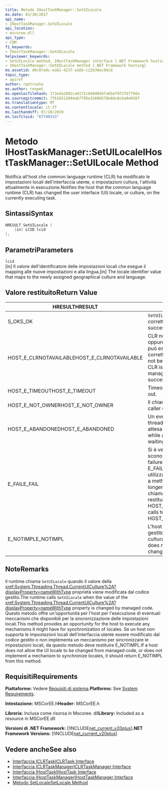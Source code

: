 ```yaml
---
title: Metodo IHostTaskManager::SetUILocale
ms.date: 03/30/2017
api_name:
- IHostTaskManager.SetUILocale
api_location:
- mscoree.dll
api_type:
- COM
f1_keywords:
- IHostTaskManager::SetUILocale
helpviewer_keywords:
- SetUILocale method, IHostTaskManager interface [.NET Framework hosting]
- IHostTaskManager::SetUILocale method [.NET Framework hosting]
ms.assetid: d0c87a9c-ea81-4237-a16b-c22b36ec9dc8
topic_type:
- apiref
author: rpetrusha
ms.author: ronpet
ms.openlocfilehash: 173eda2882ca9172c840d0d4fa65ef972fd779da
ms.sourcegitcommit: 7f616512044ab7795e32806578e8dc0c6a0e038f
ms.translationtype: MT
ms.contentlocale: it-IT
ms.lasthandoff: 07/10/2019
ms.locfileid: "67749333"
---
```

# <a name="ihosttaskmanagersetuilocale-method"></a><span data-ttu-id="990fd-102">Metodo IHostTaskManager::SetUILocale</span><span class="sxs-lookup"><span data-stu-id="990fd-102">IHostTaskManager::SetUILocale Method</span></span>
<span data-ttu-id="990fd-103">Notifica all'host che common language runtime (CLR) ha modificato le impostazioni locali dell'interfaccia utente, o impostazioni cultura, l'attività attualmente in esecuzione.</span><span class="sxs-lookup"><span data-stu-id="990fd-103">Notifies the host that the common language runtime (CLR) has changed the user interface (UI) locale, or culture, on the currently executing task.</span></span>  
  
## <a name="syntax"></a><span data-ttu-id="990fd-104">Sintassi</span><span class="sxs-lookup"><span data-stu-id="990fd-104">Syntax</span></span>  
  
```cpp  
HRESULT SetUILocale (  
    [in] LCID lcid  
);  
```  
  
## <a name="parameters"></a><span data-ttu-id="990fd-105">Parametri</span><span class="sxs-lookup"><span data-stu-id="990fd-105">Parameters</span></span>  
 `lcid`  
 <span data-ttu-id="990fd-106">[in] Il valore dell'identificatore delle impostazioni locali che esegue il mapping alle nuove impostazioni e alla lingua.</span><span class="sxs-lookup"><span data-stu-id="990fd-106">[in] The locale identifier value that maps to the newly assigned geographical culture and language.</span></span>  
  
## <a name="return-value"></a><span data-ttu-id="990fd-107">Valore restituito</span><span class="sxs-lookup"><span data-stu-id="990fd-107">Return Value</span></span>  
  
|<span data-ttu-id="990fd-108">HRESULT</span><span class="sxs-lookup"><span data-stu-id="990fd-108">HRESULT</span></span>|<span data-ttu-id="990fd-109">Descrizione</span><span class="sxs-lookup"><span data-stu-id="990fd-109">Description</span></span>|  
|-------------|-----------------|  
|<span data-ttu-id="990fd-110">S_OK</span><span class="sxs-lookup"><span data-stu-id="990fd-110">S_OK</span></span>|<span data-ttu-id="990fd-111">`SetUILocale` stato restituito correttamente.</span><span class="sxs-lookup"><span data-stu-id="990fd-111">`SetUILocale` returned successfully.</span></span>|  
|<span data-ttu-id="990fd-112">HOST_E_CLRNOTAVAILABLE</span><span class="sxs-lookup"><span data-stu-id="990fd-112">HOST_E_CLRNOTAVAILABLE</span></span>|<span data-ttu-id="990fd-113">CLR non è stato caricato in un processo oppure si trova in uno stato in cui non può eseguire codice gestito o elaborare correttamente la chiamata.</span><span class="sxs-lookup"><span data-stu-id="990fd-113">The CLR has not been loaded into a process, or the CLR is in a state in which it cannot run managed code or process the call successfully.</span></span>|  
|<span data-ttu-id="990fd-114">HOST_E_TIMEOUT</span><span class="sxs-lookup"><span data-stu-id="990fd-114">HOST_E_TIMEOUT</span></span>|<span data-ttu-id="990fd-115">Timeout della chiamata.</span><span class="sxs-lookup"><span data-stu-id="990fd-115">The call timed out.</span></span>|  
|<span data-ttu-id="990fd-116">HOST_E_NOT_OWNER</span><span class="sxs-lookup"><span data-stu-id="990fd-116">HOST_E_NOT_OWNER</span></span>|<span data-ttu-id="990fd-117">Il chiamante non possiede il blocco.</span><span class="sxs-lookup"><span data-stu-id="990fd-117">The caller does not own the lock.</span></span>|  
|<span data-ttu-id="990fd-118">HOST_E_ABANDONED</span><span class="sxs-lookup"><span data-stu-id="990fd-118">HOST_E_ABANDONED</span></span>|<span data-ttu-id="990fd-119">Un evento è stato annullato durante un thread bloccato o fiber è rimasta in attesa su di esso.</span><span class="sxs-lookup"><span data-stu-id="990fd-119">An event was canceled while a blocked thread or fiber was waiting on it.</span></span>|  
|<span data-ttu-id="990fd-120">E_FAIL</span><span class="sxs-lookup"><span data-stu-id="990fd-120">E_FAIL</span></span>|<span data-ttu-id="990fd-121">Si è verificato un errore irreversibile sconosciuto.</span><span class="sxs-lookup"><span data-stu-id="990fd-121">An unknown catastrophic failure occurred.</span></span> <span data-ttu-id="990fd-122">Quando un metodo di E_FAIL viene restituito, CLR non è più utilizzabile all'interno del processo.</span><span class="sxs-lookup"><span data-stu-id="990fd-122">When a method returns E_FAIL, the CLR is no longer usable within the process.</span></span> <span data-ttu-id="990fd-123">Le chiamate successive ai metodi di hosting restituiranno HOST_E_CLRNOTAVAILABLE.</span><span class="sxs-lookup"><span data-stu-id="990fd-123">Subsequent calls to hosting methods return HOST_E_CLRNOTAVAILABLE.</span></span>|  
|<span data-ttu-id="990fd-124">E_NOTIMPL</span><span class="sxs-lookup"><span data-stu-id="990fd-124">E_NOTIMPL</span></span>|<span data-ttu-id="990fd-125">L'host non supporta codice utente gestito di modificare le impostazioni cultura dell'interfaccia utente.</span><span class="sxs-lookup"><span data-stu-id="990fd-125">The host does not allow managed user code to change the UI culture.</span></span>|  
  
## <a name="remarks"></a><span data-ttu-id="990fd-126">Note</span><span class="sxs-lookup"><span data-stu-id="990fd-126">Remarks</span></span>  
 <span data-ttu-id="990fd-127">Il runtime chiama `SetUILocale` quando il valore della <xref:System.Threading.Thread.CurrentUICulture%2A?displayProperty=nameWithType> proprietà viene modificata dal codice gestito.</span><span class="sxs-lookup"><span data-stu-id="990fd-127">The runtime calls `SetUILocale` when the value of the <xref:System.Threading.Thread.CurrentUICulture%2A?displayProperty=nameWithType> property is changed by managed code.</span></span> <span data-ttu-id="990fd-128">Questo metodo offre un'opportunità per l'host per l'esecuzione di eventuali meccanismi che disponibili per la sincronizzazione delle impostazioni locali.</span><span class="sxs-lookup"><span data-stu-id="990fd-128">This method provides an opportunity for the host to execute any mechanisms it might have for synchronization of locales.</span></span> <span data-ttu-id="990fd-129">Se un host non supporta le impostazioni locali dell'interfaccia utente essere modificato dal codice gestito o non implementa un meccanismo per sincronizzare le impostazioni locali, da questo metodo deve restituire E_NOTIMPL.</span><span class="sxs-lookup"><span data-stu-id="990fd-129">If a host does not allow the UI locale to be changed from managed code, or does not implement a mechanism to synchronize locales, it should return E_NOTIMPL from this method.</span></span>  
  
## <a name="requirements"></a><span data-ttu-id="990fd-130">Requisiti</span><span class="sxs-lookup"><span data-stu-id="990fd-130">Requirements</span></span>  
 <span data-ttu-id="990fd-131">**Piattaforme:** Vedere [Requisiti di sistema](../../../../docs/framework/get-started/system-requirements.md).</span><span class="sxs-lookup"><span data-stu-id="990fd-131">**Platforms:** See [System Requirements](../../../../docs/framework/get-started/system-requirements.md).</span></span>  
  
 <span data-ttu-id="990fd-132">**Intestazione:** MSCorEE.h</span><span class="sxs-lookup"><span data-stu-id="990fd-132">**Header:** MSCorEE.h</span></span>  
  
 <span data-ttu-id="990fd-133">**Libreria:** Inclusa come risorsa in Mscoree. dll</span><span class="sxs-lookup"><span data-stu-id="990fd-133">**Library:** Included as a resource in MSCorEE.dll</span></span>  
  
 <span data-ttu-id="990fd-134">**Versioni di .NET Framework:** [!INCLUDE[net_current_v20plus](../../../../includes/net-current-v20plus-md.md)]</span><span class="sxs-lookup"><span data-stu-id="990fd-134">**.NET Framework Versions:** [!INCLUDE[net_current_v20plus](../../../../includes/net-current-v20plus-md.md)]</span></span>  
  
## <a name="see-also"></a><span data-ttu-id="990fd-135">Vedere anche</span><span class="sxs-lookup"><span data-stu-id="990fd-135">See also</span></span>

- [<span data-ttu-id="990fd-136">Interfaccia ICLRTask</span><span class="sxs-lookup"><span data-stu-id="990fd-136">ICLRTask Interface</span></span>](../../../../docs/framework/unmanaged-api/hosting/iclrtask-interface.md)
- [<span data-ttu-id="990fd-137">Interfaccia ICLRTaskManager</span><span class="sxs-lookup"><span data-stu-id="990fd-137">ICLRTaskManager Interface</span></span>](../../../../docs/framework/unmanaged-api/hosting/iclrtaskmanager-interface.md)
- [<span data-ttu-id="990fd-138">Interfaccia IHostTask</span><span class="sxs-lookup"><span data-stu-id="990fd-138">IHostTask Interface</span></span>](../../../../docs/framework/unmanaged-api/hosting/ihosttask-interface.md)
- [<span data-ttu-id="990fd-139">Interfaccia IHostTaskManager</span><span class="sxs-lookup"><span data-stu-id="990fd-139">IHostTaskManager Interface</span></span>](../../../../docs/framework/unmanaged-api/hosting/ihosttaskmanager-interface.md)
- [<span data-ttu-id="990fd-140">Metodo SetLocale</span><span class="sxs-lookup"><span data-stu-id="990fd-140">SetLocale Method</span></span>](../../../../docs/framework/unmanaged-api/hosting/ihosttaskmanager-setlocale-method.md)
